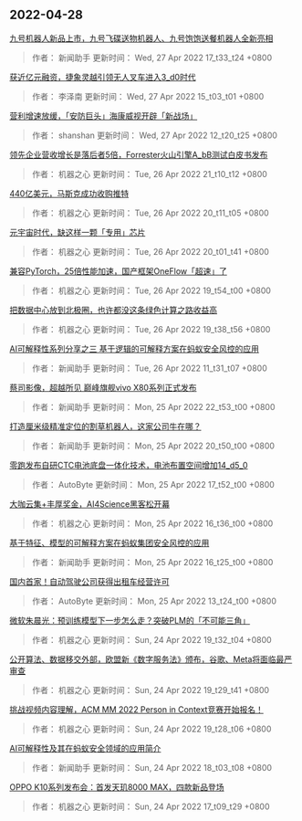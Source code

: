 
## 2022-04-28

 [九号机器人新品上市，九号飞碟送物机器人、九号饱饱送餐机器人全新亮相](https://www.jiqizhixin.com/articles/2022-04-27-4)

> 作者： 新闻助手  更新时间： Wed, 27 Apr 2022 17_t33_t24 +0800

 [获近亿元融资，捷象灵越引领无人叉车进入3_d0时代](https://www.jiqizhixin.com/articles/2022-04-27-3)

> 作者： 李泽南  更新时间： Wed, 27 Apr 2022 15_t03_t01 +0800

 [营利增速放缓，「安防巨头」海康威视开辟「新战场」](https://www.jiqizhixin.com/articles/2022-04-27-2)

> 作者： shanshan  更新时间： Wed, 27 Apr 2022 12_t20_t25 +0800

 [领先企业营收增长是落后者5倍，Forrester火山引擎A_bB测试白皮书发布](https://www.jiqizhixin.com/articles/2022-04-26-8)

> 作者： 机器之心  更新时间： Tue, 26 Apr 2022 21_t10_t12 +0800

 [440亿美元，马斯克成功收购推特](https://www.jiqizhixin.com/articles/2022-04-26-7)

> 作者： 机器之心  更新时间： Tue, 26 Apr 2022 20_t11_t05 +0800

 [元宇宙时代，缺这样一颗「专用」芯片](https://www.jiqizhixin.com/articles/2022-04-26-6)

> 作者： 机器之心  更新时间： Tue, 26 Apr 2022 20_t01_t41 +0800

 [兼容PyTorch，25倍性能加速，国产框架OneFlow「超速」了](https://www.jiqizhixin.com/articles/2022-04-26-5)

> 作者： 机器之心  更新时间： Tue, 26 Apr 2022 19_t54_t00 +0800

 [把数据中心放到北极圈，也许都没这条绿色计算之路收益高](https://www.jiqizhixin.com/articles/2022-04-26-4)

> 作者： 机器之心  更新时间： Tue, 26 Apr 2022 19_t38_t56 +0800

 [AI可解释性系列分享之三   基于逻辑的可解释方案在蚂蚁安全风控的应用](https://www.jiqizhixin.com/articles/2022-04-26-3)

> 作者： 新闻助手  更新时间： Tue, 26 Apr 2022 11_t31_t07 +0800

 [蔡司影像，超越所见 巅峰旗舰vivo X80系列正式发布](https://www.jiqizhixin.com/articles/2022-04-25-7)

> 作者： 新闻助手  更新时间： Mon, 25 Apr 2022 22_t53_t00 +0800

 [打造厘米级精准定位的割草机器人，这家公司牛在哪？](https://www.jiqizhixin.com/articles/2022-04-25-5)

> 作者： 新闻助手  更新时间： Mon, 25 Apr 2022 20_t50_t00 +0800

 [零跑发布自研CTC电池底盘一体化技术，电池布置空间增加14_d5_0](https://www.jiqizhixin.com/articles/2022-04-25-4)

> 作者： AutoByte  更新时间： Mon, 25 Apr 2022 17_t52_t00 +0800

 [大咖云集+丰厚奖金，AI4Science黑客松开幕](https://www.jiqizhixin.com/articles/2022-04-25-3)

> 作者： 机器之心  更新时间： Mon, 25 Apr 2022 16_t36_t00 +0800

 [基于特征、模型的可解释方案在蚂蚁集团安全风控的应用](https://www.jiqizhixin.com/articles/2022-04-25-2)

> 作者： 新闻助手  更新时间： Mon, 25 Apr 2022 16_t25_t00 +0800

 [国内首家！自动驾驶公司获得出租车经营许可](https://www.jiqizhixin.com/articles/2022-04-25)

> 作者： AutoByte  更新时间： Mon, 25 Apr 2022 13_t24_t00 +0800

 [微软朱晨光：预训练模型下一步怎么走？突破PLM的「不可能三角」](https://www.jiqizhixin.com/articles/2022-04-24-9)

> 作者： 机器之心  更新时间： Sun, 24 Apr 2022 19_t32_t04 +0800

 [公开算法、数据移交外部，欧盟新《数字服务法》颁布，谷歌、Meta将面临最严审查](https://www.jiqizhixin.com/articles/2022-04-24-4)

> 作者： 机器之心  更新时间： Sun, 24 Apr 2022 19_t29_t41 +0800

 [挑战视频内容理解，ACM MM 2022 Person in Context竞赛开始报名！](https://www.jiqizhixin.com/articles/2022-04-24-5)

> 作者： 机器之心  更新时间： Sun, 24 Apr 2022 19_t28_t06 +0800

 [AI可解释性及其在蚂蚁安全领域的应用简介](https://www.jiqizhixin.com/articles/2022-04-24-8)

> 作者： 新闻助手  更新时间： Sun, 24 Apr 2022 18_t03_t08 +0800

 [OPPO K10系列发布会：首发天玑8000 MAX，四款新品登场](https://www.jiqizhixin.com/articles/2022-04-24-7)

> 作者： 机器之心  更新时间： Sun, 24 Apr 2022 17_t09_t29 +0800

